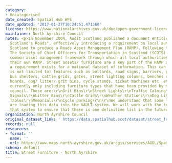 ```yaml
---
category:
- Uncategorised
date_created: Spatial Hub WFS
date_updated: '2017-01-27T10:24:51.471360'
license: https://www.nationalarchives.gov.uk/doc/open-government-licence/version/3/
maintainer: North Ayrshire Council
notes: <p>In November 2004, Audit Scotland published a document entitled "Maintaining
  Scotland's Roads", effectively introducing a requirement on local authorities in
  Scotland to produce a Roads Asset Management Plan (RAMP). Following this publication,
  The Society of Chief Officers for Transportation in Scotland (SCOTS) produced a
  common asset management framework through which all local authorities could develop
  their own RAMP. Street assets/ furniture are a key part of the RAMP and as such
  a requirement exists for a national dataset of information. This can include (although
  is not limited to) features such as bollards, road signs, barriers, parking bays,
  bus shelters, cattle grids, gates, street lighting columns, benches or seats, information
  boards, dog/ litter/ grit bins, cycle stands, ticket machines etc. etc.\r\nWe are
  currently only including furniture types that have been provided by more than one
  council. These are:\r\nGrit Bins\r\nStreet Lights\r\nTraffic Calming\r\nTraffic
  Signals\r\nLitter Bins\r\nCattle Grids\r\nWeather Stations\r\nDog Litter Bins\r\nBenches\r\nBollards\r\nPicnic
  Tables\r\nMemorials\r\nCycle parking\r\n\r\nWe understand that some local authorities
  are loading this data into the VAULT system. We will work with the team managing
  that system to ensure that there is one definitive list in the future.</p>
organization: North Ayrshire Council
original_dataset_link: ' https://data.spatialhub.scot/dataset/street_furniture-na'
records: null
resources:
- format: ''
  name: ''
  url: https://www.maps.north-ayrshire.gov.uk/arcgis/services/AGOL/Spatial_Hub/MapServer/WFSServer?request=GetCapabilities&service=WFS
schema: default
title: Street Furniture - North Ayrshire
---
```

